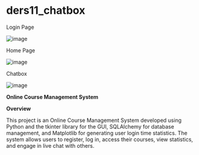 # ders11_chatbox
Login Page

![image](https://github.com/erhan3861/ders11_chatbox/assets/71086723/c14b103b-f50e-4f3d-81e6-e487f3b0401e)

Home Page

![image](https://github.com/erhan3861/ders11_chatbox/assets/71086723/e2e21b3b-7a48-4477-8c7e-0cd04fb6462f)

Chatbox

![image](https://github.com/erhan3861/ders11_chatbox/assets/71086723/2ff093de-aed2-454e-800e-c2688284f88d)

**Online Course Management System**

**Overview**

This project is an Online Course Management System developed using Python and the tkinter library for the GUI, SQLAlchemy for database management, and Matplotlib for generating user login time statistics. The system allows users to register, log in, access their courses, view statistics, and engage in live chat with others.

